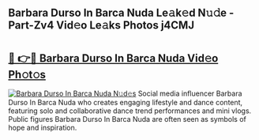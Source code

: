 ## Barbara Durso In Barca Nuda Le𝚊k𝚎d N𝚞𝚍e - Part-Zv4 Vid𝚎o Le𝚊ks Photos j4CMJ

# <h2><a href="http://fbdfy8.evod.top/?m=Barbara+Durso+In+Barca+Nuda">🔗 👉🔴 Barbara Durso In Barca Nuda Vid𝚎o Ph𝚘t𝚘s</a></h2>

[![Barbara Durso In Barca Nuda N𝚞d𝚎s](https://i.imgur.com/8V9OHl7.gif)](http://fbdfy8.evod.top/?m=Barbara+Durso+In+Barca+Nuda)
Social media influencer Barbara Durso In Barca Nuda who creates engaging lifestyle and dance content, featuring solo and collaborative dance trend performances and mini vlogs. Public figures Barbara Durso In Barca Nuda are often seen as symbols of hope and inspiration. 
